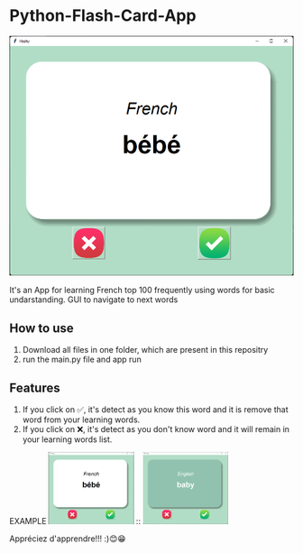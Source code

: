 # Python-Flash-Card-App

![Home](./ss/ss_fr.png)


It's an App for learning French top 100 frequently using words for basic undarstanding.
GUI to navigate to next words


## How to use
1. Download all files in one folder, which are present in this repositry
2. run the main.py file and app run

## Features
1. If you click on ✅, it's detect as you know this word and it is remove that word from your learning words. 
2. If you click on ❌, it's detect as you don't know word and it will remain in your learning words list.

EXAMPLE
<img src="./ss/ss_fr.png" width="30%"> :: <img src="./ss/ss_eng.png" width="30%">

Appréciez d'apprendre!!!
:)😊😁
